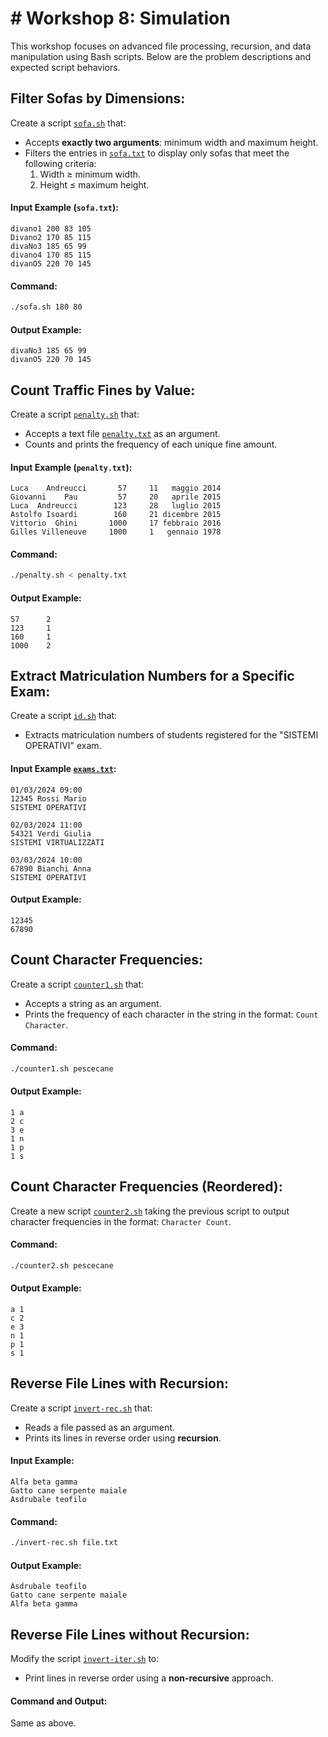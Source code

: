 # # Workshop 8: Simulation

This workshop focuses on advanced file processing, recursion, and data manipulation using Bash scripts. Below are the problem descriptions and expected script behaviors.

## Filter Sofas by Dimensions:
Create a script [`sofa.sh`](./code/sofa.sh) that:  
- Accepts **exactly two arguments**: minimum width and maximum height.  
- Filters the entries in [`sofa.txt`](./code/sofa.txt) to display only sofas that meet the following criteria:  
  1. Width ≥ minimum width.  
  2. Height ≤ maximum height.

#### Input Example (`sofa.txt`):  
```plaintext
divano1 200 83 105
Divano2 170 85 115
divaNo3 185 65 99
divano4 170 85 115
divanO5 220 70 145
```

#### Command:  
```bash
./sofa.sh 180 80
```

#### Output Example:  
```plaintext
divaNo3 185 65 99
divanO5 220 70 145
```

## Count Traffic Fines by Value:
Create a script [`penalty.sh`](./code/penalty.sh) that:  
- Accepts a text file [`penalty.txt`](./code/penalty.txt) as an argument.  
- Counts and prints the frequency of each unique fine amount.

#### Input Example (`penalty.txt`):  
```plaintext
Luca    Andreucci       57     11   maggio 2014
Giovanni    Pau         57     20   aprile 2015
Luca  Andreucci        123     28   luglio 2015
Astolfo Isoardi        160     21 dicembre 2015
Vittorio  Ghini       1000     17 febbraio 2016
Gilles Villeneuve     1000     1   gennaio 1978
```

#### Command:  
```bash
./penalty.sh < penalty.txt
```

#### Output Example:  
```plaintext
57      2
123     1
160     1
1000    2
```

## Extract Matriculation Numbers for a Specific Exam:
Create a script [`id.sh`](./code/id.sh) that:  
- Extracts matriculation numbers of students registered for the "SISTEMI OPERATIVI" exam.  

#### Input Example [`exams.txt`](./code/exams.txt):  
```plaintext
01/03/2024 09:00
12345 Rossi Mario
SISTEMI OPERATIVI

02/03/2024 11:00
54321 Verdi Giulia
SISTEMI VIRTUALIZZATI

03/03/2024 10:00
67890 Bianchi Anna
SISTEMI OPERATIVI
```

#### Output Example:  
```plaintext
12345
67890
```

## Count Character Frequencies:
Create a script [`counter1.sh`](./code/counter1.sh) that:  
- Accepts a string as an argument.  
- Prints the frequency of each character in the string in the format: `Count Character`.  

#### Command:  
```bash
./counter1.sh pescecane
```

#### Output Example:  
```plaintext
1 a
2 c
3 e
1 n
1 p
1 s
```

## Count Character Frequencies (Reordered):
Create a new script [`counter2.sh`](./code/counter2.sh) taking the previous script to output character frequencies in the format: `Character Count`. 

#### Command:  
```bash
./counter2.sh pescecane
```

#### Output Example:  
```plaintext
a 1
c 2
e 3
n 1
p 1
s 1
```

## Reverse File Lines with Recursion:
Create a script [`invert-rec.sh`](./code/invert-rec.sh) that:  
- Reads a file passed as an argument.  
- Prints its lines in reverse order using **recursion**.  

#### Input Example:  
```plaintext
Alfa beta gamma
Gatto cane serpente maiale
Asdrubale teofilo
```

#### Command:  
```bash
./invert-rec.sh file.txt
```

#### Output Example:  
```plaintext
Asdrubale teofilo
Gatto cane serpente maiale
Alfa beta gamma
```

## Reverse File Lines without Recursion:
Modify the script [`invert-iter.sh`](./code/invert-iter.sh) to:  
- Print lines in reverse order using a **non-recursive** approach.  

#### Command and Output: 
Same as above.
